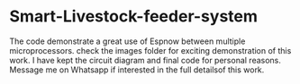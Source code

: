 # Smart-Livestock-feeder-system
The code demonstrate a great use of Espnow between multiple microprocessors.
check the images folder for exciting demonstration of this work.
I have kept the circuit diagram and final code for personal reasons. 
Message me on Whatsapp if interested in the full detailsof this work.
